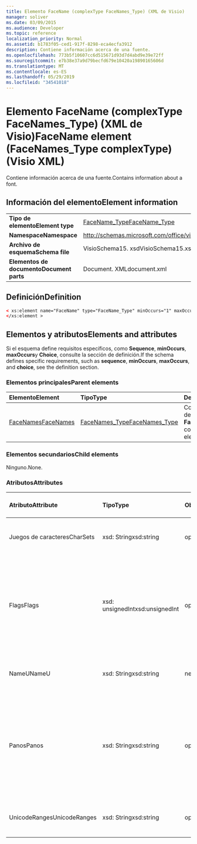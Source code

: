 ```yaml
---
title: Elemento FaceName (complexType FaceNames_Type) (XML de Visio)
manager: soliver
ms.date: 03/09/2015
ms.audience: Developer
ms.topic: reference
localization_priority: Normal
ms.assetid: b1783f05-ced1-917f-8298-eca4ecfa3912
description: Contiene información acerca de una fuente.
ms.openlocfilehash: 773b5f10607cc6d515671d93d7d4abd9e39e72ff
ms.sourcegitcommit: e7b38e37a9d79becfd679e10420a19890165606d
ms.translationtype: MT
ms.contentlocale: es-ES
ms.lasthandoff: 05/29/2019
ms.locfileid: "34541018"
---
```

# <a name="facename-element-facenamestype-complextype-visio-xml"></a><span data-ttu-id="45353-103">Elemento FaceName (complexType FaceNames_Type) (XML de Visio)</span><span class="sxs-lookup"><span data-stu-id="45353-103">FaceName element (FaceNames_Type complexType) (Visio XML)</span></span>

<span data-ttu-id="45353-104">Contiene información acerca de una fuente.</span><span class="sxs-lookup"><span data-stu-id="45353-104">Contains information about a font.</span></span>
  
## <a name="element-information"></a><span data-ttu-id="45353-105">Información del elemento</span><span class="sxs-lookup"><span data-stu-id="45353-105">Element information</span></span>

|||
|:-----|:-----|
|<span data-ttu-id="45353-106">**Tipo de elemento**</span><span class="sxs-lookup"><span data-stu-id="45353-106">**Element type**</span></span> <br/> |[<span data-ttu-id="45353-107">FaceName_Type</span><span class="sxs-lookup"><span data-stu-id="45353-107">FaceName_Type</span></span>](facename_type-complextypevisio-xml.md) <br/> |
|<span data-ttu-id="45353-108">**Namespace**</span><span class="sxs-lookup"><span data-stu-id="45353-108">**Namespace**</span></span> <br/> |http://schemas.microsoft.com/office/visio/2012/main  <br/> |
|<span data-ttu-id="45353-109">**Archivo de esquema**</span><span class="sxs-lookup"><span data-stu-id="45353-109">**Schema file**</span></span> <br/> |<span data-ttu-id="45353-110">VisioSchema15. xsd</span><span class="sxs-lookup"><span data-stu-id="45353-110">VisioSchema15.xsd</span></span>  <br/> |
|<span data-ttu-id="45353-111">**Elementos de documento**</span><span class="sxs-lookup"><span data-stu-id="45353-111">**Document parts**</span></span> <br/> |<span data-ttu-id="45353-112">Document. XML</span><span class="sxs-lookup"><span data-stu-id="45353-112">document.xml</span></span>  <br/> |
   
## <a name="definition"></a><span data-ttu-id="45353-113">Definición</span><span class="sxs-lookup"><span data-stu-id="45353-113">Definition</span></span>

```XML
< xs:element name="FaceName" type="FaceName_Type" minOccurs="1" maxOccurs="unbounded" >
</xs:element > 
```

## <a name="elements-and-attributes"></a><span data-ttu-id="45353-114">Elementos y atributos</span><span class="sxs-lookup"><span data-stu-id="45353-114">Elements and attributes</span></span>

<span data-ttu-id="45353-115">Si el esquema define requisitos específicos, como **Sequence**, **minOccurs**, **maxOccurs**y **Choice**, consulte la sección de definición.</span><span class="sxs-lookup"><span data-stu-id="45353-115">If the schema defines specific requirements, such as **sequence**, **minOccurs**, **maxOccurs**, and **choice**, see the definition section.</span></span> 
  
### <a name="parent-elements"></a><span data-ttu-id="45353-116">Elementos principales</span><span class="sxs-lookup"><span data-stu-id="45353-116">Parent elements</span></span>

|<span data-ttu-id="45353-117">**Elemento**</span><span class="sxs-lookup"><span data-stu-id="45353-117">**Element**</span></span>|<span data-ttu-id="45353-118">**Tipo**</span><span class="sxs-lookup"><span data-stu-id="45353-118">**Type**</span></span>|<span data-ttu-id="45353-119">**Descripción**</span><span class="sxs-lookup"><span data-stu-id="45353-119">**Description**</span></span>|
|:-----|:-----|:-----|
|[<span data-ttu-id="45353-120">FaceNames</span><span class="sxs-lookup"><span data-stu-id="45353-120">FaceNames</span></span>](facenames-element-visiodocument_type-complextypevisio-xml.md) <br/> |[<span data-ttu-id="45353-121">FaceNames_Type</span><span class="sxs-lookup"><span data-stu-id="45353-121">FaceNames_Type</span></span>](facenames_type-complextypevisio-xml.md) <br/> |<span data-ttu-id="45353-122">Contiene una colección de elementos **FaceName** .</span><span class="sxs-lookup"><span data-stu-id="45353-122">Contains a collection of **FaceName** elements.</span></span>  <br/> |
   
### <a name="child-elements"></a><span data-ttu-id="45353-123">Elementos secundarios</span><span class="sxs-lookup"><span data-stu-id="45353-123">Child elements</span></span>

<span data-ttu-id="45353-124">Ninguno.</span><span class="sxs-lookup"><span data-stu-id="45353-124">None.</span></span>
  
### <a name="attributes"></a><span data-ttu-id="45353-125">Atributos</span><span class="sxs-lookup"><span data-stu-id="45353-125">Attributes</span></span>

|<span data-ttu-id="45353-126">**Atributo**</span><span class="sxs-lookup"><span data-stu-id="45353-126">**Attribute**</span></span>|<span data-ttu-id="45353-127">**Tipo**</span><span class="sxs-lookup"><span data-stu-id="45353-127">**Type**</span></span>|<span data-ttu-id="45353-128">**Obligatorio**</span><span class="sxs-lookup"><span data-stu-id="45353-128">**Required**</span></span>|<span data-ttu-id="45353-129">**Descripción**</span><span class="sxs-lookup"><span data-stu-id="45353-129">**Description**</span></span>|<span data-ttu-id="45353-130">**Posibles valores**</span><span class="sxs-lookup"><span data-stu-id="45353-130">**Possible values**</span></span>|
|:-----|:-----|:-----|:-----|:-----|
|<span data-ttu-id="45353-131">Juegos de caracteres</span><span class="sxs-lookup"><span data-stu-id="45353-131">CharSets</span></span>  <br/> |<span data-ttu-id="45353-132">xsd: String</span><span class="sxs-lookup"><span data-stu-id="45353-132">xsd:string</span></span>  <br/> |<span data-ttu-id="45353-133">opcional</span><span class="sxs-lookup"><span data-stu-id="45353-133">optional</span></span>  <br/> |<span data-ttu-id="45353-134">Los juegos de caracteres admitidos de la fuente.</span><span class="sxs-lookup"><span data-stu-id="45353-134">The supported character sets of the font.</span></span>  <br/> |<span data-ttu-id="45353-135">Valores del tipo xsd: String.</span><span class="sxs-lookup"><span data-stu-id="45353-135">Values of the xsd:string type.</span></span>  <br/> |
|<span data-ttu-id="45353-136">Flags</span><span class="sxs-lookup"><span data-stu-id="45353-136">Flags</span></span>  <br/> |<span data-ttu-id="45353-137">xsd: unsignedInt</span><span class="sxs-lookup"><span data-stu-id="45353-137">xsd:unsignedInt</span></span>  <br/> |<span data-ttu-id="45353-138">opcional</span><span class="sxs-lookup"><span data-stu-id="45353-138">optional</span></span>  <br/> |<span data-ttu-id="45353-139">Marcas que indican lo siguiente: fuente que falta, fuente predeterminada, fuente asiática, fuente compleja, fuente vertical y tipo de fuente.</span><span class="sxs-lookup"><span data-stu-id="45353-139">Flags that indicate the following: missing font, default font, asian font, complex font, vertical font, and font type.</span></span>  <br/> |<span data-ttu-id="45353-140">Valores del tipo xsd: unsignedInt.</span><span class="sxs-lookup"><span data-stu-id="45353-140">Values of the xsd:unsignedInt type.</span></span>  <br/> |
|<span data-ttu-id="45353-141">NameU</span><span class="sxs-lookup"><span data-stu-id="45353-141">NameU</span></span>  <br/> |<span data-ttu-id="45353-142">xsd: String</span><span class="sxs-lookup"><span data-stu-id="45353-142">xsd:string</span></span>  <br/> |<span data-ttu-id="45353-143">necesario</span><span class="sxs-lookup"><span data-stu-id="45353-143">required</span></span>  <br/> |<span data-ttu-id="45353-144">Nombre de la fuente como una cadena Unicode UTF-16.</span><span class="sxs-lookup"><span data-stu-id="45353-144">The name of the font as a UTF-16 Unicode string.</span></span>  <br/> ||
|<span data-ttu-id="45353-145">Panos</span><span class="sxs-lookup"><span data-stu-id="45353-145">Panos</span></span>  <br/> |<span data-ttu-id="45353-146">xsd: String</span><span class="sxs-lookup"><span data-stu-id="45353-146">xsd:string</span></span>  <br/> |<span data-ttu-id="45353-147">opcional</span><span class="sxs-lookup"><span data-stu-id="45353-147">optional</span></span>  <br/> |<span data-ttu-id="45353-148">La firma Panose de la fuente.</span><span class="sxs-lookup"><span data-stu-id="45353-148">The panose signature for the font.</span></span> <span data-ttu-id="45353-149">Panose es un sistema de clasificación para los tipos de letra que los clasifica en función de sus características visuales.</span><span class="sxs-lookup"><span data-stu-id="45353-149">Panose is a classification system for typefaces that categorizes them based upon their visual characteristics.</span></span>  <br/> |<span data-ttu-id="45353-150">Valores del tipo xsd: String.</span><span class="sxs-lookup"><span data-stu-id="45353-150">Values of the xsd:string type.</span></span>  <br/> |
|<span data-ttu-id="45353-151">UnicodeRanges</span><span class="sxs-lookup"><span data-stu-id="45353-151">UnicodeRanges</span></span>  <br/> |<span data-ttu-id="45353-152">xsd: String</span><span class="sxs-lookup"><span data-stu-id="45353-152">xsd:string</span></span>  <br/> |<span data-ttu-id="45353-153">opcional</span><span class="sxs-lookup"><span data-stu-id="45353-153">optional</span></span>  <br/> |<span data-ttu-id="45353-154">Rangos Unicode admitidos de la fuente.</span><span class="sxs-lookup"><span data-stu-id="45353-154">The supported Unicode ranges of the font.</span></span>  <br/> |<span data-ttu-id="45353-155">Valores del tipo xsd: String.</span><span class="sxs-lookup"><span data-stu-id="45353-155">Values of the xsd:string type.</span></span>  <br/> |
   

